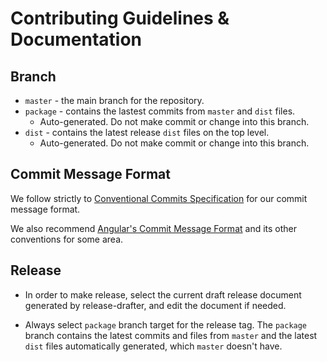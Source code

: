 # Contributing Guidelines & Documentation

## Branch

- `master` - the main branch for the repository.
- `package` - contains the lastest commits from `master` and `dist` files.
    - Auto-generated. Do not make commit or change into this branch.
- `dist` - contains the latest release `dist` files on the top level.
    - Auto-generated. Do not make commit or change into this branch.

## Commit Message Format

We follow strictly to [Conventional Commits Specification](https://www.conventionalcommits.org/en/v1.0.0/) for our commit message format.

We also recommend [Angular's Commit Message Format](https://github.com/angular/angular/blob/main/CONTRIBUTING.md#-commit-message-format) and its other conventions for some area.

## Release

- In order to make release, select the current draft release document generated by release-drafter, and edit the document if needed.

- Always select `package` branch target for the release tag. The `package` branch contains the latest commits and files from `master` and the latest `dist` files automatically generated, which `master` doesn't have.